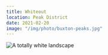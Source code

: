 ```yaml
---
title: Whiteout
location: Peak District
date: 2021-02-20
image: "/img/photo/buxton-peaks.jpg"
---
```


![A totally white landscape](/img/photo/buxton-peaks.jpg)
